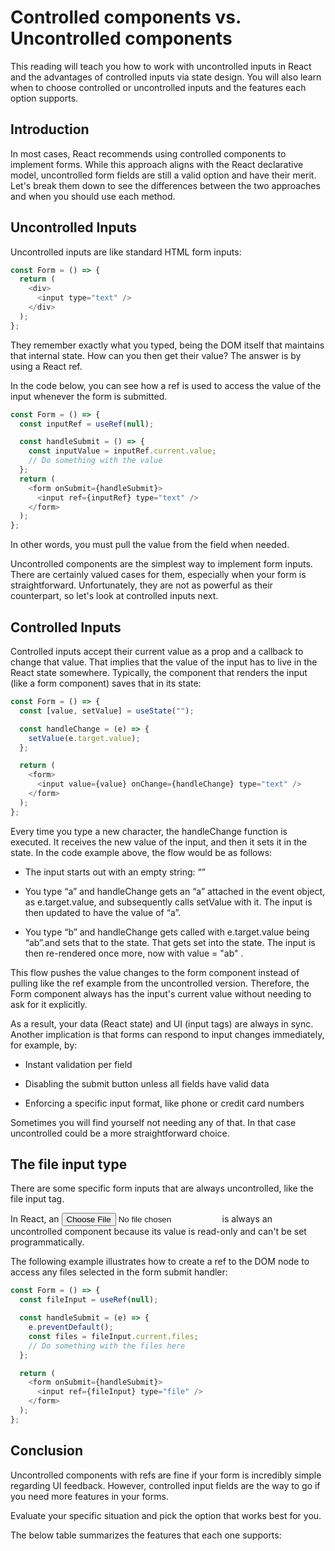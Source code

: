 # Controlled components vs. Uncontrolled components

This reading will teach you how to work with uncontrolled inputs in React and the advantages of controlled inputs via state design. You will also learn when to choose controlled or uncontrolled inputs and the features each option supports.

## Introduction

In most cases, React recommends using controlled components to implement forms. While this approach aligns with the React declarative model, uncontrolled form fields are still a valid option and have their merit. Let's break them down to see the differences between the two approaches and when you should use each method.

## Uncontrolled Inputs

Uncontrolled inputs are like standard HTML form inputs:

```js
const Form = () => {
  return (
    <div>
      <input type="text" />
    </div>
  );
};
```

They remember exactly what you typed, being the DOM itself that maintains that internal state. How can you then get their value? The answer is by using a React ref.

In the code below, you can see how a ref is used to access the value of the input whenever the form is submitted.

```js
const Form = () => {
  const inputRef = useRef(null);

  const handleSubmit = () => {
    const inputValue = inputRef.current.value;
    // Do something with the value
  };
  return (
    <form onSubmit={handleSubmit}>
      <input ref={inputRef} type="text" />
    </form>
  );
};
```

In other words, you must pull the value from the field when needed.

Uncontrolled components are the simplest way to implement form inputs. There are certainly valued cases for them, especially when your form is straightforward. Unfortunately, they are not as powerful as their counterpart, so let's look at controlled inputs next.

## Controlled Inputs

Controlled inputs accept their current value as a prop and a callback to change that value. That implies that the value of the input has to live in the React state somewhere. Typically, the component that renders the input (like a form component) saves that in its state:

```js
const Form = () => {
  const [value, setValue] = useState("");

  const handleChange = (e) => {
    setValue(e.target.value);
  };

  return (
    <form>
      <input value={value} onChange={handleChange} type="text" />
    </form>
  );
};
```

Every time you type a new character, the handleChange function is executed. It receives the new value of the input, and then it sets it in the state. In the code example above, the flow would be as follows:

- The input starts out with an empty string: “”

- You type “a” and handleChange gets an “a” attached in the event object, as e.target.value, and subsequently calls setValue with it. The input is then updated to have the value of “a”.

- You type “b” and handleChange gets called with e.target.value being “ab”.and sets that to the state. That gets set into the state. The input is then re-rendered once more, now with value = "ab" .

This flow pushes the value changes to the form component instead of pulling like the ref example from the uncontrolled version. Therefore, the Form component always has the input's current value without needing to ask for it explicitly.

As a result, your data (React state) and UI (input tags) are always in sync. Another implication is that forms can respond to input changes immediately, for example, by:

- Instant validation per field

- Disabling the submit button unless all fields have valid data

- Enforcing a specific input format, like phone or credit card numbers

Sometimes you will find yourself not needing any of that. In that case uncontrolled could be a more straightforward choice.

## The file input type

There are some specific form inputs that are always uncontrolled, like the file input tag.

In React, an <input type="file" /> is always an uncontrolled component because its value is read-only and can't be set programmatically.

The following example illustrates how to create a ref to the DOM node to access any files selected in the form submit handler:

```js
const Form = () => {
  const fileInput = useRef(null);

  const handleSubmit = (e) => {
    e.preventDefault();
    const files = fileInput.current.files;
    // Do something with the files here
  };

  return (
    <form onSubmit={handleSubmit}>
      <input ref={fileInput} type="file" />
    </form>
  );
};
```

## Conclusion

Uncontrolled components with refs are fine if your form is incredibly simple regarding UI feedback. However, controlled input fields are the way to go if you need more features in your forms.

Evaluate your specific situation and pick the option that works best for you.

The below table summarizes the features that each one supports:
